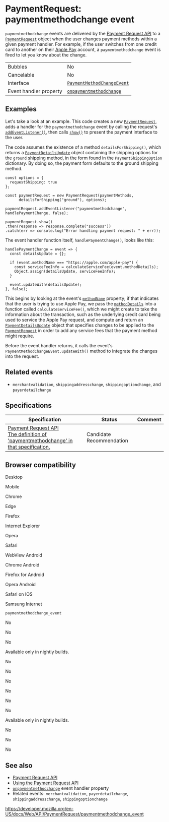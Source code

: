 # PaymentRequest: paymentmethodchange event

`paymentmethodchange` events are delivered by the [Payment Request API](../payment_request_api) to a [`PaymentRequest`](../paymentrequest) object when the user changes payment methods within a given payment handler. For example, if the user switches from one credit card to another on their [Apple Pay](https://www.apple.com/apple-pay/) account, a `paymentmethodchange` event is fired to let you know about the change.

<table><tbody><tr class="odd"><td>Bubbles</td><td>No</td></tr><tr class="even"><td>Cancelable</td><td>No</td></tr><tr class="odd"><td>Interface</td><td><a href="../paymentmethodchangeevent"><code>PaymentMethodChangeEvent</code></a></td></tr><tr class="even"><td>Event handler property</td><td><a href="onpaymentmethodchange"><code>onpaymentmethodchange</code></a></td></tr></tbody></table>

## Examples

Let's take a look at an example. This code creates a new [`PaymentRequest`](../paymentrequest), adds a handler for the `paymentmethodchange` event by calling the request's [`addEventListener()`](../eventtarget/addeventlistener), then calls [`show()`](show) to present the payment interface to the user.

The code assumes the existence of a method `detailsForShipping()`, which returns a [`PaymentDetailsUpdate`](../paymentdetailsupdate) object containing the shipping options for the `ground` shipping method, in the form found in the <span class="page-not-created">`PaymentShippingOption`</span> dictionary. By doing so, the payment form defaults to the ground shipping method.

    const options = {
      requestShipping: true
    };

    const paymentRequest = new PaymentRequest(paymentMethods,
          detailsForShipping("ground"), options);

    paymentRequest.addEventListener("paymentmethodchange", handlePaymentChange, false);

    paymentRequest.show()
    .then(response => response.complete("success"))
    .catch(err => console.log("Error handling payment request: " + err));

The event handler function itself, `handlePaymentChange()`, looks like this:

    handlePaymentChange = event => {
      const detailsUpdate = {};

      if (event.methodName === "https://apple.com/apple-pay") {
        const serviceFeeInfo = calculateServiceFee(event.methodDetails);
        Object.assign(detailsUpdate, serviceFeeInfo);
      }

      event.updateWith(detailsUpdate);
    }, false);

This begins by looking at the event's [`methodName`](../paymentmethodchangeevent/methodname) property; if that indicates that the user is trying to use Apple Pay, we pass the [`methodDetails`](../paymentmethodchangeevent/methoddetails) into a function called `calculateServiceFee()`, which we might create to take the information about the transaction, such as the underlying credit card being used to service the Apple Pay request, and compute and return an [`PaymentDetailsUpdate`](../paymentdetailsupdate) object that specifies changes to be applied to the [`PaymentRequest`](../paymentrequest) in order to add any service fees that the payment method might require.

Before the event handler returns, it calls the event's <span class="page-not-created">`PaymentMethodChangeEvent.updateWith()`</span> method to integrate the changes into the request.

## Related events

- `merchantvalidation`, `shippingaddresschange`, `shippingoptionchange`, and `payerdetailchange`

## Specifications

<table><thead><tr class="header"><th>Specification</th><th>Status</th><th>Comment</th></tr></thead><tbody><tr class="odd"><td><a href="https://w3c.github.io/payment-request/#dfn-paymentmethodchange">Payment Request API<br />
<span class="small">The definition of 'paymentmethodchange' in that specification.</span></a></td><td><span class="spec-cr">Candidate Recommendation</span></td><td></td></tr></tbody></table>

## Browser compatibility

Desktop

Mobile

Chrome

Edge

Firefox

Internet Explorer

Opera

Safari

WebView Android

Chrome Android

Firefox for Android

Opera Android

Safari on IOS

Samsung Internet

`paymentmethodchange_event`

No

No

No

Available only in nightly builds.

No

No

No

No

No

No

Available only in nightly builds.

No

No

No

## See also

- [Payment Request API](../payment_request_api)
- [Using the Payment Request API](../payment_request_api/using_the_payment_request_api)
- [`onpaymentmethodchange`](onpaymentmethodchange) event handler property
- Related events: `merchantvalidation`, `payerdetailchange`, `shippingaddresschange`, `shippingoptionchange`

<a href="https://developer.mozilla.org/en-US/docs/Web/API/PaymentRequest/paymentmethodchange_event" class="_attribution-link">https://developer.mozilla.org/en-US/docs/Web/API/PaymentRequest/paymentmethodchange_event</a>
